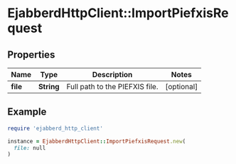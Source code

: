 # EjabberdHttpClient::ImportPiefxisRequest

## Properties

| Name | Type | Description | Notes |
| ---- | ---- | ----------- | ----- |
| **file** | **String** | Full path to the PIEFXIS file. | [optional] |

## Example

```ruby
require 'ejabberd_http_client'

instance = EjabberdHttpClient::ImportPiefxisRequest.new(
  file: null
)
```

